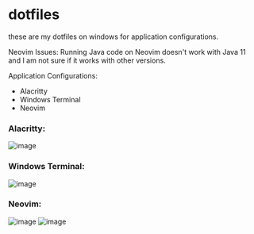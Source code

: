 # dotfiles
these are my dotfiles on windows for application configurations.

Neovim Issues:
Running Java code on Neovim doesn't work with Java 11 and I am not sure if it works with other versions.

Application Configurations:
- Alacritty
- Windows Terminal
- Neovim

### Alacritty:
![image](https://user-images.githubusercontent.com/47650058/130113426-72a7d701-aeb2-4faf-b256-f69430d96975.png)

### Windows Terminal:
![image](https://user-images.githubusercontent.com/47650058/130113478-48233570-6993-4ca6-bfa4-c005fa7989b3.png)

### Neovim:
![image](https://user-images.githubusercontent.com/47650058/130100668-a94ef296-c1e8-4519-871c-b1a1e51ca9f8.png)
![image](https://user-images.githubusercontent.com/47650058/130100589-c3adeea0-a998-4057-9dd0-1b193da88195.png)

